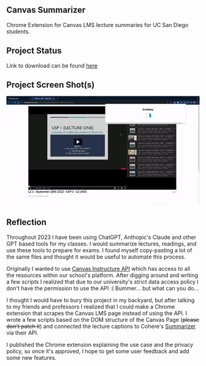 ## Canvas Summarizer

Chrome Extension for Canvas LMS lecture summaries for UC San Diego students.

## Project Status

Link to download can be found [here](https://chromewebstore.google.com/detail/lecture-summarizer/apfjoagicemmefhppngpiknjnbdbcapp?hl=en)

## Project Screen Shot(s)

![](./assets/demo.gif)
 

## Reflection

Throughout 2023 I have been using ChatGPT, Anthopic's Claude and other GPT based tools for my classes. I would summarize lectures, readings, and use these tools to prepare for exams. I found myself copy-pasting a lot of the same files and thought it would be useful to automate this process.

Originally I wanted to use [Canvas Instructure API](https://canvas.instructure.com/doc/api/) which has access to all the resources within our school's platform. After digging around and writing a few scripts I realized that due to our university's strict data access policy I don't have the permission to use the API :( Bummer... but what can you do... 

I thought I would have to bury this project in my backyard, but after talking to my friends and professors I realized that I could make a Chrome extension that scrapes the Canvas LMS page instead of using the API. I wrote a few scripts based on the DOM structure of the Canvas Page (~~please don't patch it~~) and connected the lecture captions to Cohere's [Summarizer](https://cohere.com/slo) via their API. 

I published the Chrome extension explaining the use case and the privacy policy, so once it's approved, I hope to get some user feedback and add some new features. 
